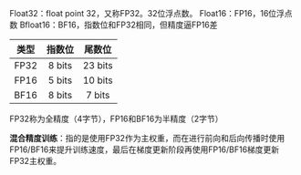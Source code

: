 Float32：float point 32，又称FP32。32位浮点数。
Float16：FP16，16位浮点数
Bfloat16：BF16，指数位和FP32相同，但精度逼FP16差

|  类型  |  指数位   |   尾数位   |
| :--: | :----: | :-----: |
| FP32 | 8 bits | 23 bits |
| FP16 | 5 bits | 10 bits |
| BF16 | 8 bits | 7 bits  |

FP32称为全精度（4字节），FP16和BF16为半精度（2字节）

**混合精度训练**：指的是使用FP32作为主权重，而在进行前向和后向传播时使用FP16/BF16来提升训练速度，最后在梯度更新阶段再使用FP16/BF16梯度更新FP32主权重。